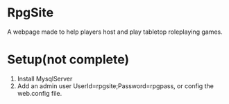 # RpgSite
A webpage made to help players host and play tabletop roleplaying games.
# Setup(not complete)
1. Install MysqlServer
2. Add an admin user UserId=rpgsite;Password=rpgpass, or config the web.config file.